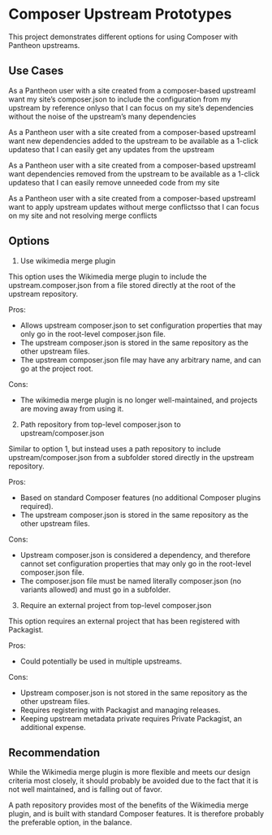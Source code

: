 Composer Upstream Prototypes
============================

This project demonstrates different options for using Composer with Pantheon
upstreams.

Use Cases
---------

As a Pantheon user with a site created from a composer-based upstreamI want my site’s composer.json to include the configuration from my upstream by reference onlyso that I can focus on my site’s dependencies without the noise of the upstream’s many dependencies

As a Pantheon user with a site created from a composer-based upstreamI want new dependencies added to the upstream to be available as a 1-click updateso that I can easily get any updates from the upstream

As a Pantheon user with a site created from a composer-based upstreamI want dependencies removed from the upstream to be available as a 1-click updateso that I can easily remove unneeded code from my site

As a Pantheon user with a site created from a composer-based upstreamI want to apply upstream updates without merge conflictsso that I can focus on my site and not resolving merge conflicts

Options
-------

1. Use wikimedia merge plugin

This option uses the Wikimedia merge plugin to include the upstream.composer.json from a file stored directly at the root of the upstream repository.

Pros:

- Allows upstream composer.json to set configuration properties that may only go in the root-level composer.json file.
- The upstream composer.json is stored in the same repository as the other upstream files.
- The upstream composer.json file may have any arbitrary name, and can go at the project root.

Cons:

- The wikimedia merge plugin is no longer well-maintained, and projects are moving away from using it.

2. Path repository from top-level composer.json to upstream/composer.json

Similar to option 1, but instead uses a path repository to include upstream/composer.json from a subfolder stored directly in the upstream repository.

Pros:

- Based on standard Composer features (no additional Composer plugins required).
- The upstream composer.json is stored in the same repository as the other upstream files.

Cons:

- Upstream composer.json is considered a dependency, and therefore cannot set configuration properties that may only go in the root-level composer.json file.
- The composer.json file must be named literally composer.json (no variants allowed) and must go in a subfolder.

3. Require an external project from top-level composer.json

This option requires an external project that has been registered with Packagist.

Pros:

- Could potentially be used in multiple upstreams.

Cons:

- Upstream composer.json is not stored in the same repository as the other upstream files.
- Requires registering with Packagist and managing releases.
- Keeping upstream metadata private requires Private Packagist, an additional expense.

Recommendation
--------------

While the Wikimedia merge plugin is more flexible and meets our design criteria most closely, it should probably be avoided due to the fact that it is not well maintained, and is falling out of favor.

A path repository provides most of the benefits of the Wikimedia merge plugin, and is built with standard Composer features. It is therefore probably the preferable option, in the balance.
